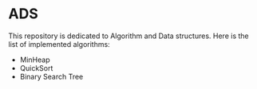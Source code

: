 # ADS
This repository is dedicated to Algorithm and Data structures.
Here is the list of implemented algorithms:
- MinHeap
- QuickSort
- Binary Search Tree
